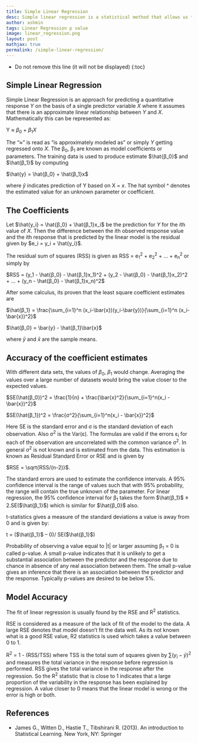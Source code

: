 ```yaml
---
title: Simple Linear Regression
desc: Simple linear regression is a statistical method that allows us to summarize and study relationships between two continuous/quantitative variables. This lesson introduces the concept and basic procedures of simple linear regression.
author: ashmin
tags: Linear Regression p value
image: linear_regression.png
layout: post
mathjax: true
permalink: /simple-linear-regression/
---
```


* Do not remove this line (it will not be displayed) 
{:toc}

## Simple Linear Regression

Simple Linear Regression is an approach for predicting a quantitative response *Y* on the basis of a single predictor variable *X* where it assumes that there is an approximate linear relationship between *Y* and *X*. Mathematically this can be represented as:

Y ≈ *β*<sub>0</sub> + *β*<sub>1</sub>*X*

The “≈” is read as “is approximately modeled as” or simply *Y* getting regressed onto *X*. The β<sub>0</sub>, β<sub>1</sub> are known as model coefficients or parameters. The training data is used to produce estimate $\hat{β_0}$ and $\hat{β_1}$ by computing 

$\hat{y} = \hat{β_0} + \hat{β_1}x$

where $\hat{y}$ indicates prediction of Y based on X = *x*. The hat symbol ^ denotes the estimated value for an unknown parameter or coefficient.

## The Coefficients

Let $\hat{y_i} = \hat{β_0} + \hat{β_1}x_i$ be the prediction for *Y* for the *i*th value of *X*. Then the difference between the *i*th observed response value and the *i*th response that is predicted by the linear model is the residual given by $e_i = y_i + \hat{y_i}$.

The residual sum of squares (RSS) is given as RSS = e<sub>1</sub><sup>2</sup> + e<sub>2</sub><sup>2</sup> + ... + e<sub>n</sub><sup>2</sup> or simply by 

$RSS = (y_1 - \hat{β_0} - \hat{β_1}x_1)^2 + (y_2 - \hat{β_0} - \hat{β_1}x_2)^2 + ... + (y_n - \hat{β_0} - \hat{β_1}x_n)^2$

After some calculus, its proven that the least square coefficient estimates are 

$\hat{β_1} = \frac{\sum_{i=1}^n (x_i-\bar{x})(y_i-\bar{y})}{\sum_{i=1}^n (x_i-\bar{x})^2}$

$\hat{β_0} = \bar{y} - \hat{β_1}\bar{x}$

where $\bar{y}$ and $\bar{x}$ are the sample means.

## Accuracy of the coefficient estimates

With different data sets, the values of *β*<sub>0</sub>, *β*<sub>1</sub> would change. Averaging the values over a large number of datasets would bring the value closer to the expected values.

$SE(\hat{β_0})^2 = \frac{1}{n} + \frac{\bar{x}^2}{\sum_{i=1}^n(x_i - \bar{x})^2}$

$SE(\hat{β_1})^2 = \frac{σ^2}{\sum_{i=1}^n(x_i - \bar{x})^2}$

Here SE is the standard error and σ is the standard deviation of each observation. Also σ<sup>2</sup> is the Var(ε). The formulas are valid if the errors ε<sub>i</sub> for each of the observation are uncorrelated with the common variance σ<sup>2</sup>. In general σ<sup>2</sup> is not known and is estimated from the data. This estimation is known as Residual Standard Error or RSE and is given by 

$RSE = \sqrt{RSS/(n-2)}$.

The standard errors are used to estimate the confidence intervals. A 95% confidence interval is the range of values such that with 95% probability, the range will contain the true unknown of the parameter. For linear regression, the 95% confidence interval for β<sub>1</sub> takes the form $\hat{β_1}$ ± 2.SE($\hat{β_1}$) which is similar for $\hat{β_0}$ also.

t-statistics gives a measure of the standard deviations a value is away from 0 and is given by:

t = ($\hat{β_1}$ – 0)/ SE($\hat{β_1}$)

Probability of observing a value equal to \|t\| or larger assuming β<sub>1</sub> = 0 is called p-value. A small p-value indicates that it is unlikely to get a substantial association between the predictor and the response due to chance in absence of any real association between them. The small p-value gives an inference that there is an association between the predictor and the response. Typically p-values are desired to be below 5%.

## Model Accuracy

The fit of linear regression is usually found by the RSE and R<sup>2</sup> statistics.

RSE is considered as a measure of the lack of fit of the model to the data. A large RSE denotes that model doesn’t fit the data well.
As its not known what is a good RSE value, R2 statistics is used which takes a value between 0 to 1.

R<sup>2</sup> = 1 - (RSS/TSS) where TSS is the total sum of squares given by $\sum{(y_i - \bar{y})^2}$ and measures the total variance in the response before regression is performed. RSS gives the total variance in the response after the regression. So the R<sup>2</sup> statistic that is close to 1 indicates that a large proportion of the variability in the response has been explained by regression. A value closer to 0 means that the linear model is wrong or the error is high or both.


## References

- James G., Witten D., Hastie T., Tibshirani R. (2013). An introduction to Statistical Learning. New York, NY: Springer